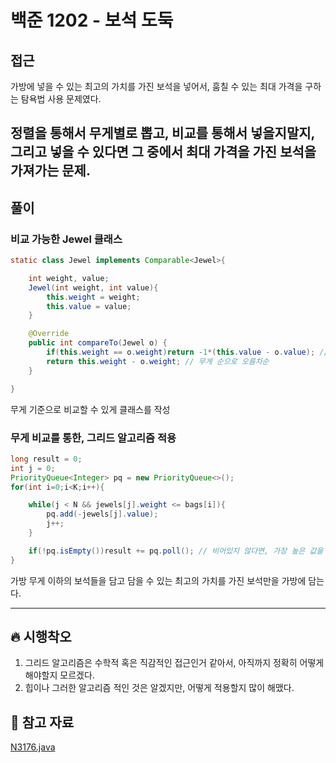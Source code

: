 # 백준 1202 - 보석 도둑

## 접근

가방에 넣을 수 있는 최고의 가치를 가진 보석을 넣어서, 훔칠 수 있는 최대 가격을 구하는 탐욕법 사용 문제였다.

정렬을 통해서 무게별로 뽑고, 비교를 통해서 넣을지말지, 그리고 넣을 수 있다면 그 중에서 최대 가격을 가진 보석을 가져가는 문제.
---
## 풀이

### 비교 가능한 Jewel 클래스

```java
static class Jewel implements Comparable<Jewel>{

    int weight, value;
    Jewel(int weight, int value){
        this.weight = weight;
        this.value = value;
    }

    @Override
    public int compareTo(Jewel o) {
        if(this.weight == o.weight)return -1*(this.value - o.value); // 무게가 같다면, 가치순으로 내림차순
        return this.weight - o.weight; // 무게 순으로 오름차순
    }

}
```

무게 기준으로 비교할 수 있게 클래스를 작성




### 무게 비교를 통한, 그리드 알고리즘 적용

```java
long result = 0;
int j = 0;
PriorityQueue<Integer> pq = new PriorityQueue<>();
for(int i=0;i<K;i++){

    while(j < N && jewels[j].weight <= bags[i]){
        pq.add(-jewels[j].value);
        j++;
    }

    if(!pq.isEmpty())result += pq.poll(); // 비어있지 않다면, 가장 높은 값을 더한다.
}
```

가방 무게 이하의 보석들을 담고 담을 수 있는 최고의 가치를 가진 보석만을 가방에 담는다.

--- 
## 🔥 시행착오

1. 그리드 알고리즘은 수학적 혹은 직감적인 접근인거 같아서, 아직까지 정확히 어떻게 해야할지 모르겠다.
2. 힙이나 그러한 알고리즘 적인 것은 알겠지만, 어떻게 적용할지 많이 해맸다.




## 💌 참고 자료

[N3176.java](https://github.com/Rurril/Problem-Solving/blob/Test/Problem-Solving/PS/Greedy/N1202.java)


